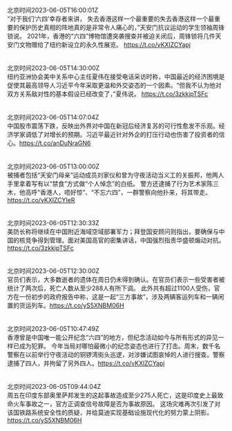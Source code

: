 北京时间2023-06-05T16:00:01Z<br>“对于我们‘六四’幸存者来讲， 失去香港这样一个最重要的失去香港这样一个最重要的保护历史真相的阵地真的是非常令人痛心的，”天安门抗议运动的学生领袖周锋锁说。
2021年，香港的“六四”博物馆遭突袭搜查并被迫关闭后，周锋锁将几件天安门文物赠给了纽约新设立的永久性展览。 https://t.co/vKXlZCYapj<br><br><br>北京时间2023-06-05T14:30:00Z<br>纽约亚洲协会美中关系中心主任夏伟在接受电话采访时称，中国最近的经济困境是促使其最高领导人习近平今年采取更温和外交姿态的一个因素。“但我不认为他对双方关系敌对性的基本假设已经改变了，”夏伟说。 https://t.co/3zkkipTSFc<br><br><br>北京时间2023-06-05T14:07:04Z<br>中国股市震荡下跌，反映出外界对中国在新冠后经济复苏的可行性愈发不乐观。经济学家调低了对增长的预期。习近平最近针对外企的打压行动也伤害了投资者的信心。https://t.co/anDuNraGN6<br><br><br>北京时间2023-06-05T13:00:00Z<br>被捕者包括“天安门母亲”运动成员刘家仪和曾为守夜活动当义工的关振邦，他两人手里拿着写有以“禁食”方式做“个人悼念”的白纸。
警方还逮捕了行为艺术家陈三木，他高呼“香港人，唔好惊”、“不忘六四”，一群警察向他扑来，将其带走。 https://t.co/vKXlZCYIeR<br><br><br>北京时间2023-06-05T12:30:33Z<br>美防长称将继续在中国附近海域空域部署军力；拜登国安顾问则指出，要确保与中国的核竞争得到管理。面对美国高官的密集讲话，中国强烈指责华盛顿煽动对抗。https://t.co/3zkkipTSFc<br><br><br>北京时间2023-06-05T12:30:00Z<br>官员们表示，大多数逝者的遗体在周日仍未得到确认。在官员们表示一些受害者被统计了两次后，死亡人数从至少288人有所下调。
此外共有超过1100人受伤，官方在一份初步的政府报告中称，这是一起“三方事故”，涉及两辆客运列车和一辆闲置的货运列车。https://t.co/yS5XNBM06H<br><br><br>北京时间2023-06-05T10:47:49Z<br>香港曾是中国唯一能公开纪念“六四”的地方，但纪念活动如今与所有形式的异见一样已成为犯罪。
今年当局对哪怕最微小的纪念姿态也进行了打击。周末，数千名警察在以前举行守夜活动的铜锣湾街头巡逻，对涉嫌试图哀悼的人进行搜查。警察逮捕了四人，并拘留了另外四人。https://t.co/vKXlZCYapj<br><br><br>北京时间2023-06-05T09:44:04Z<br>周五在印度东部奥里萨邦发生的这起事故造成至少275人死亡，这是印度史上最致命火车事故之一，官方正调查信号故障是否为事故原因。
这场灾难再次引发了对该国铁路系统安全性的质疑，并给莫迪实现基础设施现代化的努力蒙上阴影。https://t.co/yS5XNBM06H<br><br><br>